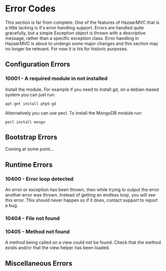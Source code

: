 # Error Codes

This section is far from complete. One of the features of HazaarMVC that is a little lacking is it's error handling support. Errors are handled quite gracefully, but a simple Exception object is thrown with a descriptive message, rather than a specific exception class. Error handling in HazaarMVC is about to undergo some major changes and this section may no longer be relevant. For now it is his for historic purposes.

## Configuration Errors

### 10001 - A required module in not installed

Install the module. For example if you need to install gd, on a debian-based system you can just run:

```
apt-get install php5-gd
```

Alternatively you can use pecl. To install the MongoDB module run:

```
pecl install mongo
```

## Bootstrap Errors

Coming at some point...

## Runtime Errors

### 10400 - Error loop detected

An error or exception has been thrown, then while trying to output the error another error was thrown. Instead of getting an endless loop, you will see this error. This should never happen so if it does, contact support to report a bug.

### 10404 - File not found

### 10405 - Method not found

A method being called on a view could not be found. Check that the method exists and/or that the view helper has been loaded.

## Miscellaneous Errors
